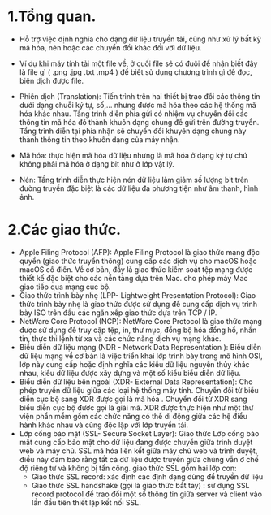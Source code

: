 # 1.Tổng quan.
*  Hỗ trợ việc định nghĩa cho dạng dữ liệu truyền tải, cũng như xử lý bất kỳ mã hóa, nén hoặc các chuyển đổi khác đối với dữ liệu. 
* Ví dụ khi máy tính tải một file về, ở cuối file sẽ có đuôi để nhận biết đây là file gì (  .png .jpg .txt .mp4 ) để biết sử dụng chương trình gì để đọc, biên dịch được file.

* Phiên dịch (Translation): Tiến trình trên hai thiết bị trao đổi các thông tin dưới dạng chuỗi ký tự, số,... nhưng được mã hóa theo các hệ thống mã hóa khác nhau. Tầng trình diễn phía gửi có nhiệm vụ chuyển đổi các thông tin mã hóa đó thành khuôn dạng chung để gửi trên đường truyền. Tầng trình diễn tại phía nhận sẽ chuyển đổi khuyên dạng chung này thành thông tin theo khuôn dạng của máy nhận.
* Mã hóa: thực hiện mã hóa dữ liệu nhưng là mã hóa ở dạng ký tự chứ không phải mã hóa ở dạng bit như ở lớp vật lý. 
* Nén: Tầng trình diễn thực hiện nén dữ liệu làm giảm số lượng bit trên đường truyền đặc biệt là các dữ liệu đa phương tiện như âm thanh, hình ảnh.

# 2.Các giao thức.
* Apple Filing Protocol (AFP): Apple Filing Protocol là giao thức mạng độc quyền (giao thức truyền thông) cung cấp các dịch vụ cho macOS hoặc macOS cổ điển. Về cơ bản, đây là giao thức kiểm soát tệp mạng được thiết kế đặc biệt cho các nền tảng dựa trên Mac. cho phép máy Mac giao tiếp qua mạng cục bộ.
* Giao thức trình bày nhẹ (LPP- Lightweight Presentation Protocol): Giao thức trình bày nhẹ là giao thức được sử dụng để cung cấp dịch vụ trình bày ISO trên đầu các ngăn xếp giao thức dựa trên TCP / IP.
* NetWare Core Protocol (NCP): NetWare Core Protocol là giao thức mạng được sử dụng để truy cập tệp, in, thư mục, đồng bộ hóa đồng hồ, nhắn tin, thực thi lệnh từ xa và các chức năng dịch vụ mạng khác.
* Biểu diễn dữ liệu mạng (NDR - Network Data Representation ): Biểu diễn dữ liệu mạng về cơ bản là việc triển khai lớp trình bày trong mô hình OSI, lớp này cung cấp hoặc định nghĩa các kiểu dữ liệu nguyên thủy khác nhau, kiểu dữ liệu được xây dựng và một số kiểu biểu diễn dữ liệu.
* Biểu diễn dữ liệu bên ngoài (XDR- External Data Representation): Cho phép truyền dữ liệu giữa các loại hệ thống máy tính. Chuyển đổi từ biểu diễn cục bộ sang XDR được gọi là mã hóa . Chuyển đổi từ XDR sang biểu diễn cục bộ được gọi là giải mã. XDR được thực hiện như một thư viện phần mềm gồm các chức năng có thể di động giữa các hệ điều hành khác nhau và cũng độc lập với lớp truyền tải.
* Lớp cổng bảo mật (SSL- Secure Socket Layer): Giao thức Lớp cổng bảo mật cung cấp bảo mật cho dữ liệu đang được chuyển giữa trình duyệt web và máy chủ. SSL mã hóa liên kết giữa máy chủ web và trình duyệt, điều này đảm bảo rằng tất cả dữ liệu được truyền giữa chúng vẫn ở chế độ riêng tư và không bị tấn công. giao thức SSL gồm hai lớp con:
  * Giao thức SSL record: xác định các định dạng dùng để truyền dữ liệu
  * Giao thức SSL handshake (gọi là giao thức bắt tay) : sử dụng SSL record protocol để trao đổi một số thông tin giữa server và client vào lần đầu tiên thiết lập kết nối SSL.




